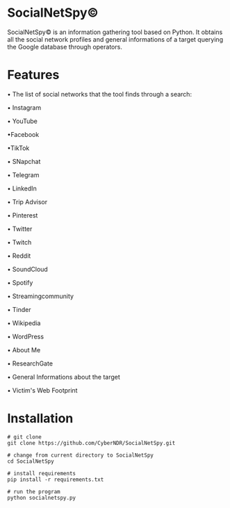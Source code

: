 # SocialNetSpy©
SocialNetSpy© is an information gathering tool based on Python. It obtains all the social network profiles and general informations of a target querying the Google database through operators.
# Features
• The list of social networks that the tool finds through a search:

• Instagram

• YouTube

•Facebook

•TikTok

• SNapchat

• Telegram

• LinkedIn

• Trip Advisor

• Pinterest

• Twitter

• Twitch

• Reddit

• SoundCloud

• Spotify

• Streamingcommunity

• Tinder

• Wikipedia

• WordPress

• About Me

• ResearchGate

• General Informations about the target

• Victim's Web Footprint
# Installation
```
# git clone
git clone https://github.com/CyberNDR/SocialNetSpy.git

# change from current directory to SocialNetSpy
cd SocialNetSpy

# install requirements
pip install -r requirements.txt

# run the program
python socialnetspy.py
```
